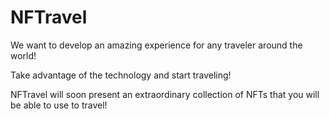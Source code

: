 # NFTravel

We want to develop an amazing experience for any traveler around the world! 

Take advantage of the technology and start traveling! 

NFTravel will soon present an extraordinary collection of NFTs that you will be able to use to travel! 

